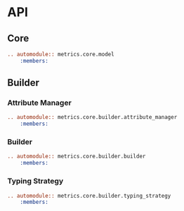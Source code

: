 # API

## Core

```rst
.. automodule:: metrics.core.model
    :members:
```

## Builder

### Attribute Manager

```rst
.. automodule:: metrics.core.builder.attribute_manager
    :members:
```

### Builder

```rst
.. automodule:: metrics.core.builder.builder
    :members:
```

### Typing Strategy

```rst
.. automodule:: metrics.core.builder.typing_strategy
    :members:
```
